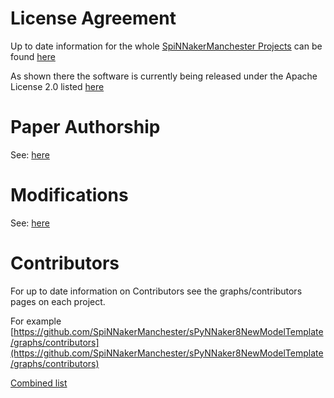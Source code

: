 # License Agreement

Up to date information for the whole [SpiNNakerManchester Projects](https://github.com/SpiNNakerManchester) can be found [here](https://spinnakermanchester.github.io/latest/LicenseAgreement.html)

As shown there the software is currently being released under the Apache License 2.0 listed [here](https://www.apache.org/licenses/LICENSE-2.0)


# Paper Authorship

See: [here](https://spinnakermanchester.github.io/latest/LicenseAgreement.html#paper-authorship)

# Modifications

See: [here](https://spinnakermanchester.github.io/latest/LicenseAgreement.html#modifications)

# Contributors

For up to date information on Contributors see the graphs/contributors pages on each project.

For example [https://github.com/SpiNNakerManchester/sPyNNaker8NewModelTemplate/graphs/contributors](https://github.com/SpiNNakerManchester/sPyNNaker8NewModelTemplate/graphs/contributors)

[Combined list](https://spinnakermanchester.github.io/latest/LicenseAgreement.html#contributors)

